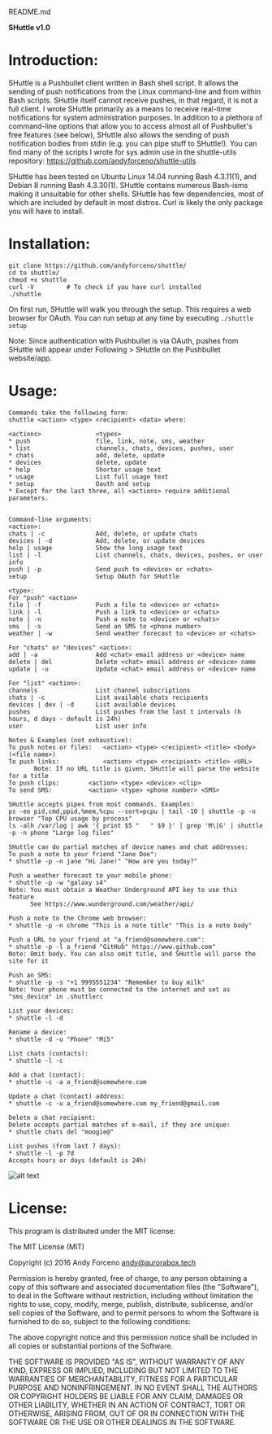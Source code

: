 README.md

**SHuttle v1.0**

# Introduction:
SHuttle is a Pushbullet client written in Bash shell script. It allows the sending of push notifications from the Linux command-line and from within Bash scripts. SHuttle itself cannot receive pushes, in that regard, it is not a full client. I wrote SHuttle primarily as a means to receive real-time notifications for system administration purposes. In addition to a plethora of command-line options that allow you to access almost all of Pushbullet's free features (see below), SHuttle also allows the sending of push notification bodies from stdin (e.g. you can pipe stuff to SHuttle!). You can find many of the scripts I wrote for sys admin use in the shuttle-utils repository: https://github.com/andyforceno/shuttle-utils

SHuttle has been tested on Ubuntu Linux 14.04 running Bash 4.3.11(1), and Debian 8 running Bash 4.3.30(1). SHuttle contains numerous Bash-isms making it unsuitable for other shells. SHuttle has few dependencies, most of which are included by default in most distros. Curl is likely the only package you will have to install.


# Installation:
    git clone https://github.com/andyforceno/shuttle/
    cd to shuttle/
    chmod +x shuttle
	curl -V 		# To check if you have curl installed
    ./shuttle
 
On first run, SHuttle will walk you through the setup. This requires a web browser for OAuth.
You can run setup at any time by executing `./shuttle setup`

Note: Since authentication with Pushbullet is via OAuth, pushes from SHuttle will appear under Following > SHuttle on the Pushbullet website/app.


# Usage:
```
Commands take the following form: 
shuttle <action> <type> <recipient> <data> where:

<actions>   		    <types>						
* push 		        	file, link, note, sms, weather			
* list		        	channels, chats, devices, pushes, user		
* chats			        add, delete, update
* devices		        delete, update
* help		        	Shorter usage text
* usage		    	    List full usage text 		
* setup 	    	    Oauth and setup
* Except for the last three, all <actions> require additional parameters. 


Command-line arguments:
<action>:
chats | -c		        Add, delete, or update chats
devices | -d            Add, delete, or update devices
help | usage	        Show the long usage text
list | -l 		        List channels, chats, devices, pushes, or user info
push | -p		        Send push to <device> or <chats>
setup 		    	    Setup OAuth for SHuttle 

<type>:
For "push" <action>
file | -f		        Push a file to <device> or <chats>
link | -l		        Push a link to <device> or <chats>
note | -n		        Push a note to <device> or <chats>
sms  | -s	            Send an SMS to <phone number>
weather | -w	        Send weather forecast to <device> or <chats>

For "chats" or "devices" <action>:
add | -a		        Add <chat> email address or <device> name
delete | del	        Delete <chat> email address or <device> name
update | -u		        Update <chat> email address or <device> name

For "list" <action>:
channels		        List channel subscriptions
chats | -c		        List available chats recipients
devices | dev | -d      List available devices 	 
pushes			        List pushes from the last t intervals (h hours, d days - default is 24h)
user 		        	List user info

Notes & Examples (not exhaustive):
To push notes or files:   <action> <type> <recipient> <title> <body> (<file name>)
To push links: 	          <action> <type> <recipient> <title> <URL>
       Note: If no URL title is given, SHuttle will parse the website for a title
To push clips: 		  <action> <type> <device> <clip> 
To send SMS: 		  <action> <type> <phone number> <SMS>

SHuttle accepts pipes from most commands. Examples:
ps -eo pid,cmd,ppid,%mem,%cpu --sort=pcpu | tail -10 | shuttle -p -n browser "Top CPU usage by process"
ls -alh /var/log | awk '{ print $5 "   " $9 }' | grep 'M\|G' | shuttle -p -n phone "Large log files"

SHuttle can do partial matches of device names and chat addresses:
To push a note to your friend "Jane Doe":
* shuttle -p -n jane "Hi Jane!" "How are you today?"

Push a weather forecast to your mobile phone:
* shuttle -p -w "galaxy s4"
Note: You must obtain a Weather Underground API key to use this feature
      See https://www.wunderground.com/weather/api/

Push a note to the Chrome web browser:
* shuttle -p -n chrome "This is a note title" "This is a note body"

Push a URL to your friend at "a_friend@somewhere.com":
* shuttle -p -l a_friend "GitHub" https://www.github.com"
Note: Omit body. You can also omit title, and SHuttle will parse the site for it

Push an SMS:
* shuttle -p -s "+1 9995551234" "Remember to buy milk"
Note: Your phone must be connected to the internet and set as "sms_device" in .shuttlerc

List your devices:
* shuttle -l -d

Rename a device:
* shuttle -d -u "Phone" "Mi5"

List chats (contacts):
* shuttle -l -c

Add a chat (contact):
* shuttle -c -a a_friend@somewhere.com 

Update a chat (contact) address:
* shuttle -c -u a_friend@somewhere.com my_friend@gmail.com

Delete a chat recipient:
Delete accepts partial matches of e-mail, if they are unique:
* shuttle chats del "moogie@"

List pushes (from last 7 days):
* shuttle -l -p 7d
Accepts hours or days (default is 24h)
```
![alt text](https://raw.githubusercontent.com/andyforceno/shuttle/master/Shuttle%20screen.jpg "Pushing links with SHuttle")

# License:

This program is distributed under the MIT license:

The MIT License (MIT)

Copyright (c) 2016 Andy Forceno <andy@aurorabox.tech>

Permission is hereby granted, free of charge, to any person obtaining a copy of this software and associated documentation files (the "Software"), to deal in the Software without restriction, including without limitation the rights to use, copy, modify, merge, publish, distribute, sublicense, and/or sell copies of the Software, and to permit persons to whom the Software is furnished to do so, subject to the following conditions:

The above copyright notice and this permission notice shall be included in all copies or substantial portions of the Software.

THE SOFTWARE IS PROVIDED "AS IS", WITHOUT WARRANTY OF ANY KIND, EXPRESS OR IMPLIED, INCLUDING BUT NOT LIMITED TO THE WARRANTIES OF MERCHANTABILITY, FITNESS FOR A PARTICULAR PURPOSE AND NONINFRINGEMENT. IN NO EVENT SHALL THE AUTHORS OR COPYRIGHT HOLDERS BE LIABLE FOR ANY CLAIM, DAMAGES OR OTHER LIABILITY, WHETHER IN AN ACTION OF CONTRACT, TORT OR OTHERWISE, ARISING FROM, OUT OF OR IN CONNECTION WITH THE SOFTWARE OR THE USE OR OTHER DEALINGS IN THE SOFTWARE.
